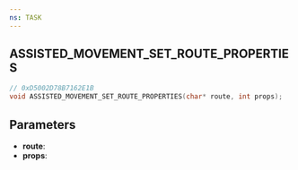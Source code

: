 ```yaml
---
ns: TASK
---
```

## ASSISTED_MOVEMENT_SET_ROUTE_PROPERTIES

```c
// 0xD5002D78B7162E1B
void ASSISTED_MOVEMENT_SET_ROUTE_PROPERTIES(char* route, int props);
```

## Parameters
* **route**:
* **props**:

